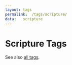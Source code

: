 ```yaml
---
layout:	tags
permalink:	/tags/scripture/
data:	scripture
---
```


# Scripture Tags

See also [all tags](/tags/).
